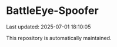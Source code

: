 # BattleEye-Spoofer

Last updated: 2025-07-01 18:10:05

This repository is automatically maintained.
